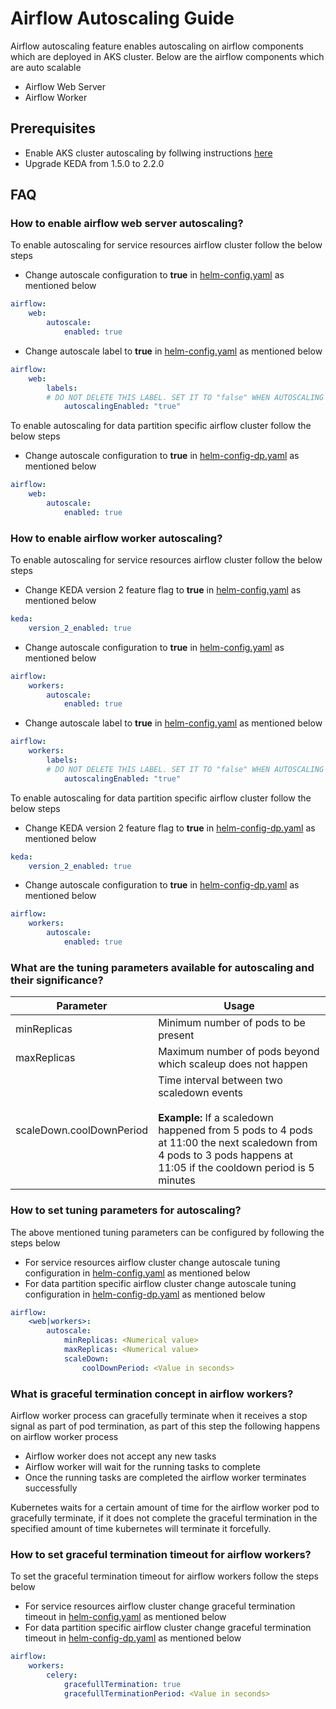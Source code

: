 # Airflow Autoscaling Guide

Airflow autoscaling feature enables autoscaling on airflow components which are deployed in AKS cluster. Below are the airflow components which are auto scalable

- Airflow Web Server
- Airflow Worker

## Prerequisites

- Enable AKS cluster autoscaling by follwing instructions [here](docs/autoscaling.md)
- Upgrade KEDA from 1.5.0 to 2.2.0

## FAQ

### How to enable airflow web server autoscaling?

To enable autoscaling for service resources airflow cluster follow the below steps

- Change autoscale configuration to **true** in [helm-config.yaml](charts/airflow/helm-config.yaml) as mentioned below
```yaml
airflow:
    web:
        autoscale:
            enabled: true
```
- Change autoscale label to **true** in [helm-config.yaml](charts/airflow/helm-config.yaml) as mentioned below
```yaml
airflow:
    web:
        labels:
        # DO NOT DELETE THIS LABEL. SET IT TO "false" WHEN AUTOSCALING IS DISABLED, SET IT TO "true" WHEN AUTOSCALING IS    ENABLED
            autoscalingEnabled: "true"
```

To enable autoscaling for data partition specific airflow cluster follow the below steps

- Change autoscale configuration to **true** in [helm-config-dp.yaml](charts/airflow/helm-config-dp.yaml) as mentioned below
```yaml
airflow:
    web:
        autoscale:
            enabled: true
``` 

### How to enable airflow worker autoscaling?

To enable autoscaling for service resources airflow cluster follow the below steps

- Change KEDA version 2 feature flag to **true** in [helm-config.yaml](charts/airflow/helm-config.yaml) as mentioned below
```yaml
keda:
    version_2_enabled: true
```

- Change autoscale configuration to **true** in [helm-config.yaml](charts/airflow/helm-config.yaml) as mentioned below
```yaml
airflow:
    workers:
        autoscale:
            enabled: true
```
- Change autoscale label to **true** in [helm-config.yaml](charts/airflow/helm-config.yaml) as mentioned below
```yaml
airflow:
    workers:
        labels:
        # DO NOT DELETE THIS LABEL. SET IT TO "false" WHEN AUTOSCALING IS DISABLED, SET IT TO "true" WHEN AUTOSCALING IS    ENABLED
            autoscalingEnabled: "true"
```

To enable autoscaling for data partition specific airflow cluster follow the below steps

- Change KEDA version 2 feature flag to **true** in [helm-config-dp.yaml](charts/airflow/helm-config-dp.yaml) as mentioned below
```yaml
keda:
    version_2_enabled: true
```

- Change autoscale configuration to **true** in [helm-config-dp.yaml](charts/airflow/helm-config-dp.yaml) as mentioned below
```yaml
airflow:
    workers:
        autoscale:
            enabled: true
``` 

### What are the tuning parameters available for autoscaling and their significance?

| Parameter | Usage |
| ---      | ---      |
| minReplicas   | Minimum number of pods to be present   |
| maxReplicas | Maximum number of pods beyond which scaleup does not happen |
| scaleDown.coolDownPeriod  | Time interval between two scaledown events <br><br> **Example:** If a scaledown happened from 5 pods to 4 pods at 11:00 the next scaledown from 4 pods to 3 pods happens at 11:05 if the cooldown period is 5 minutes |

### How to set tuning parameters for autoscaling?

The above mentioned tuning parameters can be configured by following the steps below

- For service resources airflow cluster change autoscale tuning configuration in [helm-config.yaml](charts/airflow/helm-config.yaml) as mentioned below
- For data partition specific airflow cluster change autoscale tuning configuration in [helm-config-dp.yaml](charts/airflow/helm-config-dp.yaml) as mentioned below
```yaml
airflow:
    <web|workers>:
        autoscale:
            minReplicas: <Numerical value>
            maxReplicas: <Numerical value>
            scaleDown:
                coolDownPeriod: <Value in seconds>        
```

### What is graceful termination concept in airflow workers?

Airflow worker process can gracefully terminate when it receives a stop signal as part of pod termination, as part of this step the following happens on airflow worker process

- Airflow worker does not accept any new tasks
- Airflow worker will wait for the running tasks to complete
- Once the running tasks are completed the airflow worker terminates successfully

Kubernetes waits for a certain amount of time for the airflow worker pod to gracefully terminate, if it does not complete the graceful termination in the specified amount of time kubernetes will terminate it forcefully. 

### How to set graceful termination timeout for airflow workers?

To set the graceful termination timeout for airflow workers follow the steps below

- For service resources airflow cluster change graceful termination timeout in [helm-config.yaml](charts/airflow/helm-config.yaml) as mentioned below
- For data partition specific airflow cluster change graceful termination timeout in [helm-config-dp.yaml](charts/airflow/helm-config-dp.yaml) as mentioned below
```yaml
airflow:
    workers:
        celery:
            gracefullTermination: true
            gracefullTerminationPeriod: <Value in seconds>
```



